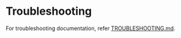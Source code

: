 # Troubleshooting

For troubleshooting documentation, refer [TROUBLESHOOTING.md](https://github.com/vmware/connectors-workspace-one/blob/master/TROUBLESHOOTING.md).
